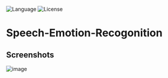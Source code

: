 ![Language](https://img.shields.io/badge/language-Python%20-blue.svg)
![License](https://img.shields.io/badge/License-GPL&ndash;3.0%20-purple.svg)

# Speech-Emotion-Recogonition
## Screenshots
![image](https://user-images.githubusercontent.com/58489322/169651974-19279bb3-83f5-49be-a42f-4bbf07fce64f.png)
